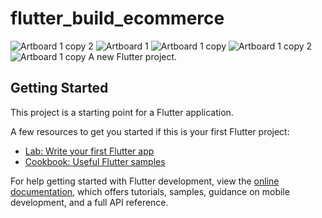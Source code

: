 # flutter_build_ecommerce
![Artboard 1 copy 2](https://github.com/user-attachments/assets/0c4aee69-0b13-4dd5-92f4-7acdd30ad0ce)
![Artboard 1](https://github.com/user-attachments/assets/72a3fbf4-2b3c-4c6c-9670-d70790994bf9)
![Artboard 1 copy](https://github.com/user-attachments/assets/acf6d104-251e-4f9c-a180-891dd7ef4674)
![Artboard 1 copy 2](https://github.com/user-attachments/assets/03ae927d-6e21-48bf-9b62-33c288c6e42d)
![Artboard 1 copy](https://github.com/user-attachments/assets/cc211be1-7af1-44c5-a1f5-67b2211ee7d3)
A new Flutter project.

## Getting Started

This project is a starting point for a Flutter application.

A few resources to get you started if this is your first Flutter project:

- [Lab: Write your first Flutter app](https://docs.flutter.dev/get-started/codelab)
- [Cookbook: Useful Flutter samples](https://docs.flutter.dev/cookbook)

For help getting started with Flutter development, view the
[online documentation](https://docs.flutter.dev/), which offers tutorials,
samples, guidance on mobile development, and a full API reference.
